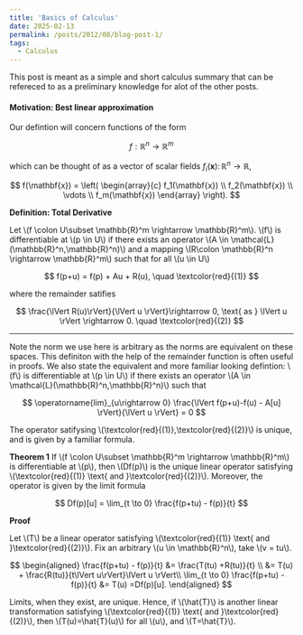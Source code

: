```yaml
---
title: 'Basics of Calculus'
date: 2025-02-13
permalink: /posts/2012/08/blog-post-1/
tags:
  - Calculus
---
```


This post is meant as a simple and short calculus summary that can be refereced to as a preliminary knowledge for alot of the other posts.


#### Motivation: Best linear approximation


Our defintion will concern functions of the form

$$ f: \mathbb{R}^n \rightarrow \mathbb{R}^m $$

which can be thought of as a vector of scalar fields $f_i(\mathbf{x}) \colon \mathbb{R}^n \rightarrow \mathbb{R}$,


$$
f(\mathbf{x}) = \left( \begin{array}{c} f_1(\mathbf{x}) \\ f_2(\mathbf{x}) \\ \vdots \\ f_m(\mathbf{x}) \end{array} \right).
$$


**Definition: Total Derivative**

Let \\(f \colon U\subset \mathbb{R}^m \rightarrow \mathbb{R}^m\\). \\(f\\) is differentiable at \\(p \in U\\) if there exists an operator \\(A \in \mathcal{L}(\mathbb{R}^n,\mathbb{R}^n)\\) and a mapping \\(R\colon \mathbb{R}^n \rightarrow \mathbb{R}^m\\)
such that for all \\(u \in U\\)

$$
f(p+u) = f(p) + Au + R(u), \quad \textcolor{red}{(1)}
$$

where the remainder satifies

$$
\frac{\lVert R(u)\rVert}{\lVert u \rVert}\rightarrow 0, \text{ as } \lVert u \rVert \rightarrow 0. \quad \textcolor{red}{(2)}
$$

---

Note the norm we use here is arbitrary as the norms are equivalent on these spaces. This definiton with the help of the remainder function is often useful in proofs. We also state the equivalent and more familiar looking defintion:  \\(f\\) is differentiable at \\(p \in U\\) if there exists an operator \\(A \in \mathcal{L}(\mathbb{R}^n,\mathbb{R}^n)\\) such that

$$
\operatorname{lim}_{u\rightarrow 0} \frac{\lVert f(p+u)-f(u) - A[u] \rVert}{\lVert u \rVert} = 0
$$


The operator satifysing \\(\textcolor{red}{(1)},\textcolor{red}{(2)}\\) is unique, and is given by a familiar formula.

**Theorem 1**
If \\(f \colon U\subset \mathbb{R}^m \rightarrow \mathbb{R}^m\\) is differentiable at \\(p\\), then \\(Df(p)\\) is the unique linear operator satisfying  \\(\textcolor{red}{(1)} \text{ and }\textcolor{red}{(2)}\\). Moreover, the operator is given by the limit formula

$$
Df(p)[u] = \lim_{t \to 0} \frac{f(p+tu) - f(p)}{t}
$$

**Proof**

Let \\(T\\) be a linear operator satisfying \\(\textcolor{red}{(1)} \text{ and }\textcolor{red}{(2)}\\). Fix an arbitrary \\(u \in \mathbb{R}^n\\), take \\(v = tu\\).


$$
\begin{aligned}
    \frac{f(p+tu) - f(p)}{t} &= \frac{T(tu) +R(tu)}{t} \\
    &= T(u) + \frac{R(tu)}{t\lVert u\rVert}\lVert u \rVert\\
    \lim_{t \to 0} \frac{f(p+tu) - f(p)}{t} &= T(u) =Df(p)[u].
\end{aligned}
$$

Limits, when they exist, are unique. Hence, if \\(\hat{T}\\) is another linear transformation satisfying  \\(\textcolor{red}{(1)} \text{ and }\textcolor{red}{(2)}\\), then \\(T(u)=\hat{T}(u)\\) for all \\(u\\), and \\(T=\hat{T}\\).














